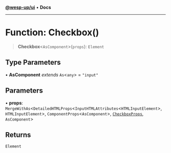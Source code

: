 [**@wesp-up/ui**](../README.md) • **Docs**

***

# Function: Checkbox()

> **Checkbox**\<`AsComponent`\>(`props`): `Element`

## Type Parameters

• **AsComponent** *extends* `As`\<`any`\> = `"input"`

## Parameters

• **props**: `MergeWithAs`\<`DetailedHTMLProps`\<`InputHTMLAttributes`\<`HTMLInputElement`\>, `HTMLInputElement`\>, `ComponentProps`\<`AsComponent`\>, [`CheckboxProps`](../interfaces/CheckboxProps.md), `AsComponent`\>

## Returns

`Element`
